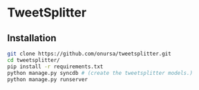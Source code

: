 TweetSplitter
=============
## Installation
```sh
git clone https://github.com/onursa/tweetsplitter.git
cd tweetsplitter/
pip install -r requirements.txt
python manage.py syncdb # (create the tweetsplitter models.)
python manage.py runserver
```